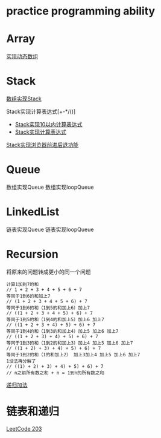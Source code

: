 # practice programming ability

# Array
[实现动态数组](./Array/src/Array.java)
# Stack
[数组实现Stack](./Stack/src/ArrayStack.java)

Stack实现计算表达式[+-*/()]

- [Stack实现10以内计算表达式](./Stack/src/Compute.java)
- [Stack实现计算表达式](./Stack/src/ComputeAnything.java)


[Stack实现浏览器前进后退功能](./Stack/src/BrowserStack.java)
# Queue
数组实现Queue
数组实现loopQueue

# LinkedList

链表实现Queue
链表实现loopQueue

# Recursion
将原来的问题转成更小的同一个问题

```
计算1加到7的和 
// 1 + 2 + 3 + 4 + 5 + 6 + 7    
等同于1到6的和加上7  
// (1 + 2 + 3 + 4 + 5 + 6) + 7
等同于1到6的和（1到5的和加上6）加上7   
// ((1 + 2 + 3 + 4 + 5) + 6) + 7
等同于1到5的和（1到4的和加上5）加上6 加上7 
// ((1 + 2 + 3 + 4) + 5) + 6) + 7
等同于1到4的和（1到3的和加上4）加上5 加上6 加上7 
// ((1 + 2 + 3) + 4) + 5) + 6) + 7
等同于1到3的和（1到2的和加上3）加上4 加上5 加上6 加上7 
// ((1 + 2) + 3) + 4) + 5) + 6) + 7
等同于1到2的和（1的和加上2） 加上3加上4 加上5 加上6 加上7 
1没法再分解了 
// ((1) + 2) + 3) + 4) + 5) + 6) + 7
// n之前所有数之和 + n = 1到n的所有数之和
```


[递归加法](./Recursion/src/Sum.java)

# 链表和递归


[LeetCode 203](./Linked/src/Solution.java)